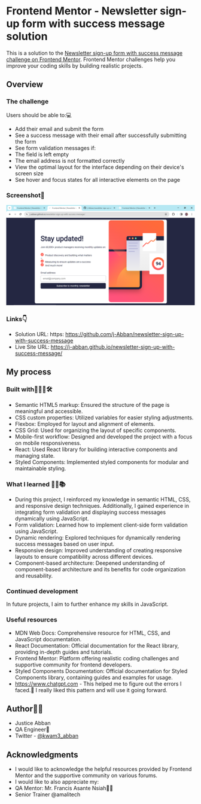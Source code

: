 # Frontend Mentor - Newsletter sign-up form with success message solution

This is a solution to the [Newsletter sign-up form with success message challenge on Frontend Mentor](https://www.frontendmentor.io/challenges/newsletter-signup-form-with-success-message-3FC1AZbNrv). Frontend Mentor challenges help you improve your coding skills by building realistic projects.

## Overview

### The challenge

Users should be able to:💻

- Add their email and submit the form
- See a success message with their email after successfully submitting the form
- See form validation messages if:
- The field is left empty
- The email address is not formatted correctly
- View the optimal layout for the interface depending on their device's screen size
- See hover and focus states for all interactive elements on the page

### Screenshot📸

![Solution Screenshot](./assets/images/screenshotnew.png)

### Links👇

- Solution URL: https: https://github.com/j-Abban/newsletter-sign-up-with-success-message
- Live Site URL: https://j-abban.github.io/newsletter-sign-up-with-success-message/

## My process

### Built with👷🔨🔩🛠

- Semantic HTML5 markup: Ensured the structure of the page is meaningful and accessible.
- CSS custom properties: Utilized variables for easier styling adjustments.
- Flexbox: Employed for layout and alignment of elements.
- CSS Grid: Used for organizing the layout of specific components.
- Mobile-first workflow: Designed and developed the project with a focus on mobile responsiveness.
- React: Used React library for building interactive components and managing state.
- Styled Components: Implemented styled components for modular and maintainable styling.

### What I learned 👨‍💻📚

- During this project, I reinforced my knowledge in semantic HTML, CSS, and responsive design techniques. Additionally, I gained experience in integrating form validation and displaying success messages dynamically using JavaScript.
- Form validation: Learned how to implement client-side form validation using JavaScript.
- Dynamic rendering: Explored techniques for dynamically rendering success messages based on user input.
- Responsive design: Improved understanding of creating responsive layouts to ensure compatibility across different devices.
- Component-based architecture: Deepened understanding of component-based architecture and its benefits for code organization and reusability.

### Continued development

In future projects, I aim to further enhance my skills in JavaScript.

### Useful resources
- MDN Web Docs: Comprehensive resource for HTML, CSS, and JavaScript documentation.
- React Documentation: Official documentation for the React library, providing in-depth guides and tutorials.
- Frontend Mentor: Platform offering realistic coding challenges and supportive community for frontend developers.
- Styled Components Documentation: Official documentation for Styled Components library, containing guides and examples for usage.
- https://www.chatgpt.com - This helped me to figure out the errors I faced.🤣 I really liked this pattern and will use it going forward.

## Author👨‍💻
- Justice Abban 
- QA Engineer👷
- Twitter - [@kwam3_abban](https://www.twitter.com/@kwam3_abban)

## Acknowledgments

- I would like to acknowledge the helpful resources provided by Frontend Mentor and the supportive community on various forums.
- I would like to also appreciate my:
- QA Mentor: Mr. Francis Asante Nsiah👨🏿
- Senior Trainer @amalitech 